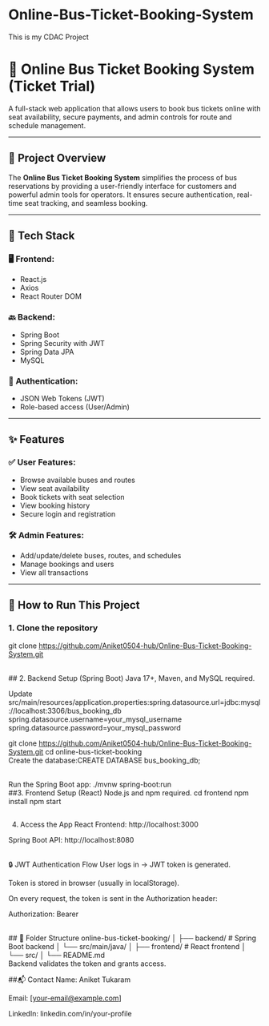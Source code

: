 # Online-Bus-Ticket-Booking-System
This is my CDAC Project
# 🚌 Online Bus Ticket Booking System (Ticket Trial)

A full-stack web application that allows users to book bus tickets online with seat availability, secure payments, and admin controls for route and schedule management.

---

## 📄 Project Overview

The **Online Bus Ticket Booking System** simplifies the process of bus reservations by providing a user-friendly interface for customers and powerful admin tools for operators. It ensures secure authentication, real-time seat tracking, and seamless booking.

---

## 🧰 Tech Stack

### 🖥 Frontend:
- React.js
- Axios
- React Router DOM

### 🔙 Backend:
- Spring Boot
- Spring Security with JWT
- Spring Data JPA
- MySQL

### 🔐 Authentication:
- JSON Web Tokens (JWT)
- Role-based access (User/Admin)

---

## ✨ Features

### ✅ User Features:
- Browse available buses and routes
- View seat availability
- Book tickets with seat selection
- View booking history
- Secure login and registration

### 🛠️ Admin Features:
- Add/update/delete buses, routes, and schedules
- Manage bookings and users
- View all transactions

---

## 🚀 How to Run This Project

### 1. Clone the repository
git clone https://github.com/Aniket0504-hub/Online-Bus-Ticket-Booking-System.git

<br>
## 2. Backend Setup (Spring Boot)
Java 17+, Maven, and MySQL required.

Update src/main/resources/application.properties:spring.datasource.url=jdbc:mysql://localhost:3306/bus_booking_db
spring.datasource.username=your_mysql_username
spring.datasource.password=your_mysql_password

git clone https://github.com/Aniket0504-hub/Online-Bus-Ticket-Booking-System.git
cd online-bus-ticket-booking
<br>
Create the database:CREATE DATABASE bus_booking_db;

<br>
Run the Spring Boot app:
./mvnw spring-boot:run

<br>
##3. Frontend Setup (React)
Node.js and npm required.
cd frontend
npm install
npm start

##
4. Access the App
React Frontend: http://localhost:3000

Spring Boot API: http://localhost:8080

<br>
🔒 JWT Authentication Flow
User logs in → JWT token is generated.

Token is stored in browser (usually in localStorage).

On every request, the token is sent in the Authorization header:

Authorization: Bearer <token>

<br>
##
📂 Folder Structure
online-bus-ticket-booking/
│
├── backend/                # Spring Boot backend
│   └── src/main/java/
│
├── frontend/               # React frontend
│   └── src/
│
└── README.md


<br>
Backend validates the token and grants access.

##📬 Contact
Name: Aniket Tukaram

Email: [your-email@example.com]

LinkedIn: linkedin.com/in/your-profile

